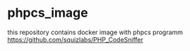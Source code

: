 # phpcs_image
this repository contains docker image with phpcs programm https://github.com/squizlabs/PHP_CodeSniffer
